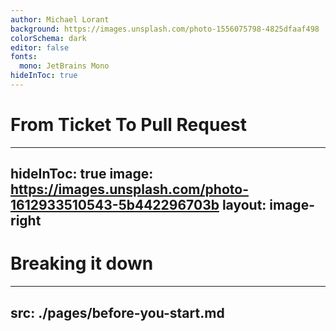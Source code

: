 ```yaml
---
author: Michael Lorant
background: https://images.unsplash.com/photo-1556075798-4825dfaaf498
colorSchema: dark
editor: false
fonts:
  mono: JetBrains Mono
hideInToc: true
---
```


# From Ticket To Pull Request

---
hideInToc: true
image: https://images.unsplash.com/photo-1612933510543-5b442296703b
layout: image-right
---

# Breaking it down

<toc />

---
src: ./pages/before-you-start.md
---
